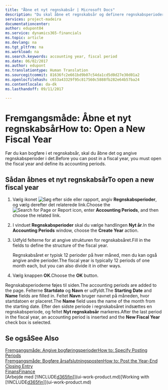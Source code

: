 ```yaml
---
title: "Åbne et nyt regnskabsår | Microsoft Docs"
description: "Du skal åbne et regnskabsår og definere regnskabsperioder, før du kan bogføre et regnskabsår."
services: project-madeira
documentationcenter: 
author: edupont04
ms.service: dynamics365-financials
ms.topic: article
ms.devlang: na
ms.tgt_pltfrm: na
ms.workload: na
ms.search.keywords: accounting year, fiscal period
ms.date: 06/02/2017
ms.author: edupont
ms.translationtype: Human Translation
ms.sourcegitcommit: 81636fc2e661bd9b07c54da1cd5d0d27e30d01a2
ms.openlocfilehash: c653a43329f95c817560c5888fb282e64b57ba24
ms.contentlocale: da-dk
ms.lasthandoff: 09/11/2017

---
```

# <a name="how-to-open-a-new-fiscal-year"></a><span data-ttu-id="21d01-103">Fremgangsmåde: Åbne et nyt regnskabsår</span><span class="sxs-lookup"><span data-stu-id="21d01-103">How to: Open a New Fiscal Year</span></span>
<span data-ttu-id="21d01-104">Før du kan bogføre i et regnskabsår, skal du åbne det og angive regnskabsperioder i det.</span><span class="sxs-lookup"><span data-stu-id="21d01-104">Before you can post in a fiscal year, you must open the fiscal year and define its accounting periods.</span></span>

## <a name="to-open-a-new-fiscal-year"></a><span data-ttu-id="21d01-105">Sådan åbnes et nyt regnskabsår</span><span class="sxs-lookup"><span data-stu-id="21d01-105">To open a new fiscal year</span></span>
1. <span data-ttu-id="21d01-106">Vælg ikonet ![Søg efter side eller rapport](media/ui-search/search_small.png "Ikonet Søg efter side eller rapport"), angiv **Regnskabsperioder**, og vælg derefter det relaterede link.</span><span class="sxs-lookup"><span data-stu-id="21d01-106">Choose the ![Search for Page or Report](media/ui-search/search_small.png "Search for Page or Report icon") icon, enter **Accounting Periods**, and then choose the related link.</span></span>
2. <span data-ttu-id="21d01-107">I vinduet **Regnskabsperioder** skal du vælge handlingen **Nyt år**.</span><span class="sxs-lookup"><span data-stu-id="21d01-107">In the **Accounting Periods** window, choose the **Create Year** action.</span></span>
3. <span data-ttu-id="21d01-108">Udfyld felterne for at angive strukturen for regnskabsåret.</span><span class="sxs-lookup"><span data-stu-id="21d01-108">Fill in the fields to define the structure of the fiscal year.</span></span>

    <span data-ttu-id="21d01-109">Regnskabsåret er typisk 12 perioder på hver måned, men du kan også angive andre perioder.</span><span class="sxs-lookup"><span data-stu-id="21d01-109">The fiscal year is typically 12 periods of one month each, but you can also divide it in other ways.</span></span>
4. <span data-ttu-id="21d01-110">Vælg knappen **OK**.</span><span class="sxs-lookup"><span data-stu-id="21d01-110">Choose the **OK** button.</span></span>

<span data-ttu-id="21d01-111">Regnskabsperioderne føjes til siden.</span><span class="sxs-lookup"><span data-stu-id="21d01-111">The accounting periods are added to the page.</span></span> <span data-ttu-id="21d01-112">Felterne **Startdato** og **Navn** er udfyldt.</span><span class="sxs-lookup"><span data-stu-id="21d01-112">The **Starting Date** and **Name** fields are filled in.</span></span> <span data-ttu-id="21d01-113">Feltet **Navn** bruger navnet på måneden, hvor startdatoen er placeret.</span><span class="sxs-lookup"><span data-stu-id="21d01-113">The **Name** field uses the name of the month from the starting date.</span></span> <span data-ttu-id="21d01-114">Efter den sidste periode i regnskabsåret indsættes en regnskabsperiode, og feltet **Nyt regnskabsår** markeres.</span><span class="sxs-lookup"><span data-stu-id="21d01-114">After the last period in the fiscal year, an accounting period is inserted and the **New Fiscal Year** check box is selected.</span></span>

## <a name="see-also"></a><span data-ttu-id="21d01-115">Se også</span><span class="sxs-lookup"><span data-stu-id="21d01-115">See Also</span></span>
[<span data-ttu-id="21d01-116">Fremgangsmåde: Angive bogføringsperioder</span><span class="sxs-lookup"><span data-stu-id="21d01-116">How to: Specify Posting Periods</span></span>](finance-how-specify-posting-periods.md)  
[<span data-ttu-id="21d01-117">Fremgangsmåde: Bogføre årsafslutningsposten</span><span class="sxs-lookup"><span data-stu-id="21d01-117">How to: Post the Year-End Closing Entry</span></span>](year-how-post-year-end-close-entry.md)  
[<span data-ttu-id="21d01-118">Finans</span><span class="sxs-lookup"><span data-stu-id="21d01-118">Finance</span></span>](finance.md)  
<span data-ttu-id="21d01-119">[Arbejde med [!INCLUDE[d365fin](includes/d365fin_md.md)]](ui-work-product.md)</span><span class="sxs-lookup"><span data-stu-id="21d01-119">[Working with [!INCLUDE[d365fin](includes/d365fin_md.md)]](ui-work-product.md)</span></span>

